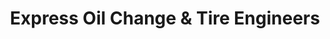 ---
title: "Express Oil Change & Tire Engineers"
url: /bradenton/express-oil-change-and-tire-engineers/
shop: tyres
---